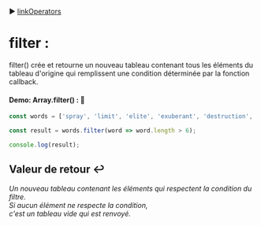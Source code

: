 :arrow_forward: [linkOperators](../link/linkOperators.md)


# filter :

filter() crée et retourne un nouveau tableau contenant tous les éléments du tableau d'origine qui remplissent une condition déterminée par la fonction callback.

#### Demo: Array.filter() : :speech_balloon:

````js
const words = ['spray', 'limit', 'elite', 'exuberant', 'destruction', 'present'];

const result = words.filter(word => word.length > 6);

console.log(result);
````

## Valeur de retour :leftwards_arrow_with_hook:

_Un nouveau tableau contenant les éléments qui respectent la condition du filtre. </br>
Si aucun élément ne respecte la condition, </br>
c'est un tableau vide qui est renvoyé._
